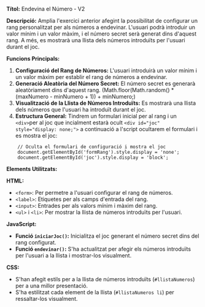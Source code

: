 **Títol:** Endevina el Número - V2

**Descripció:**
Amplia l'exercici anterior afegint la possibilitat de configurar un rang personalitzat per als números a endevinar. 
L'usuari podrà introduir un valor mínim i un valor màxim, i el número secret serà generat dins d'aquest rang. 
A més, es mostrarà una llista dels números introduïts per l'usuari durant el joc.

**Funcions Principals:**

1. **Configuració del Rang de Números:** L'usuari introduirà un valor mínim i un valor màxim per establir el rang de números a endevinar. 
2. **Generació Aleatòria del Número Secret:** El número secret es generarà aleatòriament dins d'aquest rang. (Math.floor(Math.random() * (maxNumero - minNumero + 1)) + minNumero;)
3. **Visualització de la Llista de Números Introduïts:** Es mostrarà una llista dels números que l'usuari ha introduït durant el joc.
4. **Estructura General:** Tindrem un formulari inicial per al rang i un `<div>`per al joc que incialment estarà ocult `<div id="joc" style="display: none;">` a continuació a l'script ocultarem el formulari i es mostra el joc: 
````
    // Oculta el formulari de configuració i mostra el joc
    document.getElementById('formRang').style.display = 'none';
    document.getElementById('joc').style.display = 'block';
 ````

**Elements Utilitzats:**

**HTML:**
- `<form>`: Per permetre a l'usuari configurar el rang de números.
- `<label>`: Etiquetes per als camps d'entrada del rang.
- `<input>`: Entrades per als valors mínim i màxim del rang.
- `<ul>` i `<li>`: Per mostrar la llista de números introduïts per l'usuari.


**JavaScript:**
- **Funció `iniciarJoc()`:** Inicialitza el joc generant el número secret dins del rang configurat.
- **Funció `endevinar()`:** S'ha actualitzat per afegir els números introduïts per l'usuari a la llista i mostrar-los visualment.

**CSS:**
- S'han afegit estils per a la llista de números introduïts (`#llistaNumeros`) per a una millor presentació.
- S'ha estilitzat cada element de la llista (`#llistaNumeros li`) per ressaltar-los visualment.
